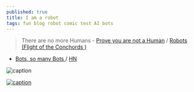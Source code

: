 ```yaml
---
published: true
title: I am a robot
tags: fun blog robot comic test AI bots
---
```

> There are no more Humans - [Prove you are not a Human](https://www.smbc-comics.com/comic/captcha) / [Robots (Flight of the Conchords
)](https://www.youtube.com/watch?v=NI9nopaieEc)

- [Bots, so many Bots ](https://wakatime.com/blog/67-bots-so-many-bots) / [HN](https://news.ycombinator.com/item?id=41708837)

![caption](https://www.smbc-comics.com/comics/1535025762-20180823.png)

[![caption](https://www.monkeyuser.com/2020/reverse-turing-test/191-reverse-turing-test.png)](https://www.monkeyuser.com/2020/reverse-turing-test/)
